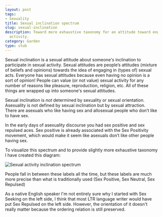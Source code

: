 ```yaml
---
layout: post
tags:
- Sexuality
title: Sexual inclination spectrum
slug: sexual-inclination
description: Toward more exhaustive taxonomy for an attitude toward engaging in sexual
  activity.
category: Garden
type: stub
---
```


Sexual inclination is a sexual attitude about someone's inclination to participate in sexual activity. Sexual attitudes are people’s attitudes (mixture of beliefs and opinions) towards the idea of engaging in (types of) sexual acts. Everyone has sexual attitudes because even having no opinion is a sort of opinion! People can value (or not value) sexual activity for any number of reasons like pleasure, reproduction, religion, etc. All of these things are wrapped up into someone's sexual attitudes.

Sexual inclination is *not* determined by sexuality or sexual orientation. Asexuality is not defined by sexual inclination but by sexual attraction. There are asexuals who like having sex and allosexual people who don’t like to have sex.

In the early days of asexuality discourse you had sex positive and sex repulsed aces. Sex positive is already associated with the Sex Positivity movement, which would make it seem like asexuals don’t like other people having sex.

To visualize this spectrum and to provide slightly more exhaustive taxonomy I have created this diagram:

![Sexual activity inclination spectrum](https://res.cloudinary.com/dvqeiswvr/image/upload/v1708471254/sexual-inclination-spectrum.png)

People fall in between these labels all the time, but these labels are much more precise than what is traditionally used (Sex Positive, Sex Neutral, Sex Repulsed)

As a native English speaker I'm not entirely sure why I started with Sex Seeking on the left side, I think that most LTR language writer would have put Sex Repulsed on the left side. However, the orientation of it doesn't really matter because the ordering relation is still preserved.